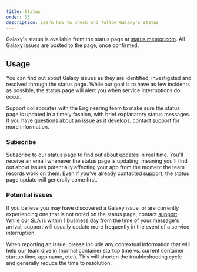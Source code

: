```yaml
---
title: Status
order: 33
description: Learn how to check and follow Galaxy's status
---
```


Galaxy's status is available from the status page at [status.meteor.com](http://status.meteor.com/). All Galaxy issues are posted to the page, once confirmed.

<h2 id="usage">Usage</h2>

You can find out about Galaxy issues as they are identified, investigated and resolved through the status page. While our goal is to have as few incidents as possible, the status page will alert you when service interruptions do occur.

Support collaborates with the Engineering team to make sure the status page is updated in a timely fashion, with brief explanatory status messages. If you have questions about an issue as it develops, contact [support](/support.html) for more information.

<h3 id="subscribe">Subscribe</h3>

Subscribe to our status page to find out about updates in real time. You'll receive an email whenever the status page is updating, meaning you'll find out about issues potentially affecting your app from the moment the team records work on them. Even if you've already contacted support, the status page update will generally come first.

<h3 id="potential-issues">Potential issues</h3>

If you believe you may have discovered a Galaxy issue, or are currently experiencing one that is not noted on the status page, contact [support](/support.html). While our SLA is within 1 business day from the time of your message's arrival, support will usually update more frequently in the event of a service interruption. 

When reporting an issue, please include any contextual information that will help our team dive in (normal container startup time vs. current container startup time, app name, etc.). This will shorten the troubleshooting cycle and generally reduce the time to resolution.
